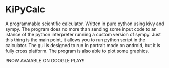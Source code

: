 KiPyCalc
========

A programmable scientific calculator. Written in pure python using kivy and sympy. 
The program does no more than sending some input code to an istance of the python interpreter running a custom version of sympy.
Just this thing is the main point, it allows you to run python script in the calculator.
The gui is designed to run in portrait mode on android, but it is fully cross platform.
The program is also able to plot some graphics.

!!NOW AVAIABLE ON GOOGLE PLAY!!
